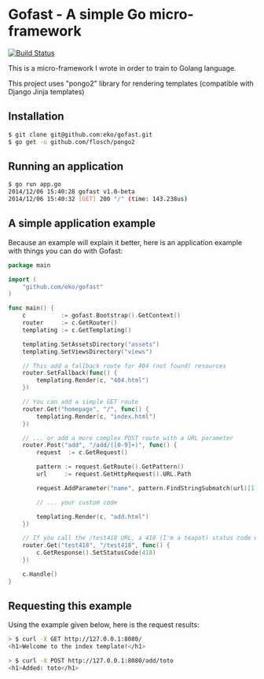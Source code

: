 Gofast - A simple Go micro-framework
====================================

[![Build Status](https://secure.travis-ci.org/eko/gofast.png?branch=master)](http://travis-ci.org/eko/gofast)

This is a micro-framework I wrote in order to train to Golang language.

This project uses "pongo2" library for rendering templates (compatible with Django Jinja templates)

Installation
------------

```bash
$ git clone git@github.com:eko/gofast.git
$ go get -u github.com/flosch/pongo2
```

Running an application
----------------------

```bash
$ go run app.go
2014/12/06 15:40:28 gofast v1.0-beta
2014/12/06 15:40:32 [GET] 200 "/" (time: 143.238us)
```

A simple application example
----------------------------

Because an example will explain it better, here is an application example with things you can do with Gofast:

```go
package main

import (
    "github.com/eko/gofast"
)

func main() {
    c          := gofast.Bootstrap().GetContext()
    router     := c.GetRouter()
    templating := c.GetTemplating()

    templating.SetAssetsDirectory("assets")
    templating.SetViewsDirectory("views")

    // This add a fallback route for 404 (not found) resources
    router.SetFallback(func() {
        templating.Render(c, "404.html")
    })

    // You can add a simple GET route
    router.Get("homepage", "/", func() {
        templating.Render(c, "index.html")
    })

    // ... or add a more complex POST route with a URL parameter
    router.Post("add", "/add/([0-9]+)", func() {
        request  := c.GetRequest()

        pattern := request.GetRoute().GetPattern()
        url     := request.GetHttpRequest().URL.Path

        request.AddParameter("name", pattern.FindStringSubmatch(url)[1])

        // ... your custom code

        templating.Render(c, "add.html")
    })

    // If you call the /test418 URL, a 418 (I'm a teapot) status code will be rendered
    router.Get("test418", "/test418", func() {
        c.GetResponse().SetStatusCode(418)
    })

    c.Handle()
}
```

Requesting this example
-----------------------

Using the example given below, here is the request results:

```bash
> $ curl -X GET http://127.0.0.1:8080/
<h1>Welcome to the index template!</h1>

> $ curl -X POST http://127.0.0.1:8080/add/toto
<h1>Added: toto</h1>
```
